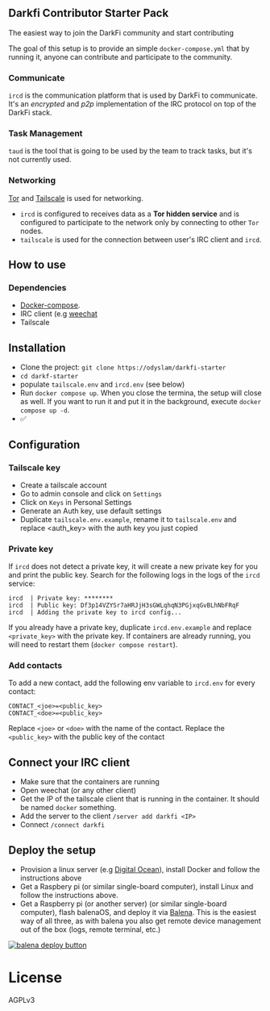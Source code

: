 ## Darkfi Contributor Starter Pack

The easiest way to join the DarkFi community and start contributing

The goal of this setup is to provide an simple `docker-compose.yml` that by running it, anyone can contribute and participate to the community.

### Communicate

`ircd` is the communication platform that is used by DarkFi to communicate. It's an _encrypted_ and _p2p_ implementation of the IRC protocol on top of the DarkFi stack.

### Task Management

`taud` is the tool that is going to be used by the team to track tasks, but it's not currently used. 

### Networking

[Tor](https://www.torproject.org/) and [Tailscale](https://tailscale.com) is used for networking.

- `ircd` is configured to receives data as a **Tor hidden service** and is configured to participate to the network only by connecting to other `Tor` nodes. 
- `tailscale` is used for the connection between user's IRC client and `ircd`. 

## How to use

### Dependencies 

- [Docker-compose](https://docs.docker.com/compose/).
- IRC client (e.g [weechat](https://weechat.org)
- Tailscale

## Installation

- Clone the project: `git clone https://odyslam/darkfi-starter`
- `cd darkf-starter`
- populate `tailscale.env` and `ircd.env` (see below)
- Run `docker compose up`. When you close the termina, the setup will close as well. If you want to run it and put it in the background, execute `docker compose up -d`.
- ✅

## Configuration

### Tailscale key

- Create a tailscale account
- Go to admin console and click on `Settings`
- Click on `Keys` in Personal Settings
- Generate an Auth key, use default settings
- Duplicate `tailscale.env.example`, rename it to `tailscale.env` and replace <auth_key> with the auth key you just copied

### Private key

If `ircd` does not detect a private key, it will create a new private key for you and print the public key. Search for the following logs in the logs of the `ircd` service:
```
ircd  | Private key: ********
ircd  | Public key: Df3p14VZYSr7aHRJjH3sGWLqhqN3PGjxqGvBLhNbFRqF
ircd  | Adding the private key to ircd config...
```
If you already have a private key, duplicate `ircd.env.example` and replace `<private_key>` with the private key. If containers are already running, you will need to restart them (`docker compose restart`).

### Add contacts

To add a new contact, add the following env variable to `ircd.env` for every contact:
```
CONTACT_<joe>=<public_key>
CONTACT_<doe>=<public_key>
```
Replace `<joe>` or `<doe>` with the name of the contact. Replace the `<public_key>` with the  public key of the contact

## Connect your IRC client

- Make sure that the containers are running
- Open weechat (or any other client)
- Get the IP of the tailscale client that is running in the container. It should be named `docker` something.
- Add the server to the client `/server add darkfi <IP>`
- Connect `/connect darkfi`

## Deploy the setup

- Provision a linux server (e.g [Digital Ocean](https://www.digitalocean.com/pricing/droplets#basic-droplets)), install Docker and follow the instructions above
- Get a Raspbery pi (or similar single-board computer), install Linux and follow the instructions above.
- Get a Raspberry pi (or another server) (or similar single-board computer), flash balenaOS, and deploy it via [Balena](https://balena.io). This is the easiest way of all three, as with balena you also get remote device management out of the box (logs, remote terminal, etc.)

[![balena deploy button](https://www.balena.io/deploy.svg)](https://dashboard.balena-cloud.com/deploy?repoUrl=https://github.com/odyslam/darkfi-starter>)

# License

AGPLv3
